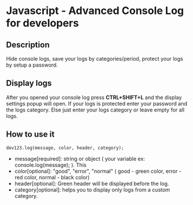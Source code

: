 # Javascript - Advanced Console Log for developers

## Description
Hide console logs, save your logs by categories/period, protect your logs by setup a password.

## Display logs
After you opened your console log press **CTRL+SHIFT+L** and the display settings popup will open.
If your logs is protected enter your password and the logs category. Else just enter your logs category or leave empty for all logs.

## How to use it
```
dev123.log(message, color, header, category);
```
- message[required]:  string or object ( your variable ex: console.log(message);  ). This
- color[optional]: "good", "error", "normal" ( good - green color, error - red color, normal - black color)
- header[optional]: Green header will be displayed before the log.
- category[optional]: helps you to display only logs from a custom category.
